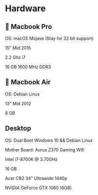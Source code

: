 # Hardware
## 🍎 Macbook Pro
OS: macOS Mojave (Stay for 32 bit support)

15" Mid 2015

2.2 Ghz i7

16 GB 1600 MHz DDR3

## 🐧 Macbook Air
OS: Debian Linux

13" Mid 2012 

8 GB 

## Desktop 
OS: Dual Boot Windows 10 && Debian Linux

Mother Board: Aurus Z370 Gaming Wifi

Intel i7-8700K @ 3.70GHz

16 GB

Acer CB2 34" Ultrawide 1440p

NVIDIA GeForce GTX 1060 (6GB)
